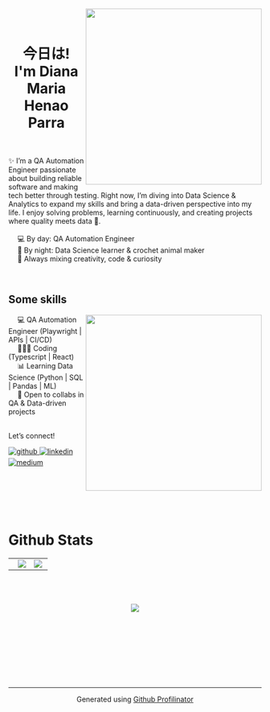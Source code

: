 <h1 align="center"><img align="right" src="https://github.com/user-attachments/assets/d2c1ef3b-51db-4f13-9cd8-c9918050f888" width="350"/><br/> <br/> 今日は!  <br/> I'm Diana Maria Henao Parra</h1>
<br/> 

✨ I’m a QA Automation Engineer passionate about building reliable software and making tech better through testing. Right now, I’m diving into Data Science & Analytics to expand my skills and bring a data-driven perspective into my life. I enjoy solving problems, learning continuously, and creating projects where quality meets data 🚀.
<br/>
<br/> 
&emsp; 💻 By day: QA Automation Engineer
<br/> 
&emsp; 🧶 By night: Data Science learner & crochet animal maker
<br/> 
&emsp; 🚀 Always mixing creativity, code & curiosity
<br/> 

<br/>
<h2>Some skills</h2>
<img align="right" src="https://github.com/user-attachments/assets/d15e6f15-f0a7-4c2a-86d5-18bdbd409dbd" width="350"/>
&emsp; 💻 QA Automation Engineer (Playwright | APIs | CI/CD)
<br/> 
&emsp; 👩🏻‍💻 Coding (Typescript | React)
<br/> 
&emsp; 📊 Learning Data Science (Python | SQL | Pandas | ML)
<br/>  
&emsp; 🤝 Open to collabs in QA & Data-driven projects
<br/>  


<br/> 
<div align="left" style="vertical-align:middle">
  <p>Let’s connect!</p>
    <a href="https://github.com/dmhenaopa" target="_blank">
    <img src=https://img.shields.io/badge/github-%2324292e.svg?&style=for-the-badge&logo=github&logoColor=white alt=github style="margin-bottom: 5px;" />
    </a>
    <a href="https://linkedin.com/in/dimhenaopa" target="_blank">
    <img src=https://img.shields.io/badge/linkedin-%231E77B5.svg?&style=for-the-badge&logo=linkedin&logoColor=white alt=linkedin style="margin-bottom: 5px;" />
    </a>
    <a href="https://medium.com/@dmhenaopa" target="_blank">
    <img src=https://img.shields.io/badge/medium-%23292929.svg?&style=for-the-badge&logo=medium&logoColor=white alt=medium style="margin-bottom: 5px;" />
    </a>  
</div>

<br/> 
<br/>
<br/>  
<br/>
<br/>

# Github Stats 
<table  align="center"><tr><td valign="top" width="55%">
  <img src="https://github-readme-stats.vercel.app/api?username=dmhenaopa&show_icons=true&count_private=true&hide_border=true&theme=github_dark" align="right" />  
</td>
<td valign="top" width="45%" align="center">
  <div align="center"><img src="https://github-readme-stats.vercel.app/api/top-langs/?username=dmhenaopa&hide_border=true&layout=compact&theme=github_dark" align="left" /></div>  
</td></tr></table>
<br/>  

<br/>  

  

<br/>  

<div align="center">
<img src="https://komarev.com/ghpvc/?username=dmhenaopa&&style=flat-square" align="center" />
</div>  
  

<br/>  
<br/> 
<br/> 
<br/>
<br/> 
<br/> 
<br/> 
<br/> 

----
<div align="center">Generated using <a href="https://profilinator.rishav.dev/" target="_blank">Github Profilinator</a></div>
